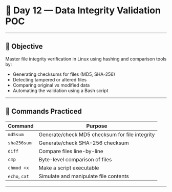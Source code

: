 # 🐧 Day 12 — Data Integrity Validation POC

---

## 🎯 Objective

Master file integrity verification in Linux using hashing and comparison tools by:

- Generating checksums for files (MD5, SHA-256)  
- Detecting tampered or altered files  
- Comparing original vs modified data  
- Automating the validation using a Bash script  

---

## 📌 Commands Practiced

| Command        | Purpose                                           |
|----------------|---------------------------------------------------|
| `md5sum`       | Generate/check MD5 checksum for file integrity    |
| `sha256sum`    | Generate/check SHA-256 checksum                   |
| `diff`         | Compare files line-by-line                        |
| `cmp`          | Byte-level comparison of files                    |
| `chmod +x`     | Make a script executable                          |
| `echo`, `cat`  | Simulate and manipulate file contents             |

---





